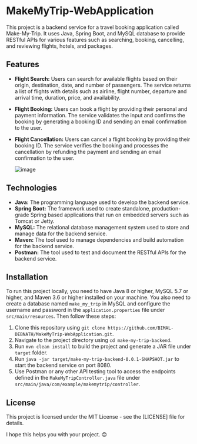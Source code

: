 # MakeMyTrip-WebApplication

This project is a backend service for a travel booking application called Make-My-Trip. It uses Java, Spring Boot, and MySQL database to provide RESTful APIs for various features such as searching, booking, cancelling, and reviewing flights, hotels, and packages.

## Features

- **Flight Search:** Users can search for available flights based on their origin, destination, date, and number of passengers. The service returns a list of flights with details such as airline, flight number, departure and arrival time, duration, price, and availability.
- **Flight Booking:** Users can book a flight by providing their personal and payment information. The service validates the input and confirms the booking by generating a booking ID and sending an email confirmation to the user.
- **Flight Cancellation:** Users can cancel a flight booking by providing their booking ID. The service verifies the booking and processes the cancellation by refunding the payment and sending an email confirmation to the user.

   ![image](https://github.com/BIMAL-DEBNATH/MakeMyTrip-WebApplication/assets/131388946/c019f698-6fa8-462c-bb74-e0ce5d60fe6e)


## Technologies

- **Java:** The programming language used to develop the backend service.
- **Spring Boot:** The framework used to create standalone, production-grade Spring based applications that run on embedded servers such as Tomcat or Jetty.
- **MySQL:** The relational database management system used to store and manage data for the backend service.
- **Maven:** The tool used to manage dependencies and build automation for the backend service.
- **Postman:** The tool used to test and document the RESTful APIs for the backend service.

## Installation

To run this project locally, you need to have Java 8 or higher, MySQL 5.7 or higher, and Maven 3.6 or higher installed on your machine. You also need to create a database named `make_my_trip` in MySQL and configure the username and password in the `application.properties` file under `src/main/resources`. Then follow these steps:

1. Clone this repository using `git clone https://github.com/BIMAL-DEBNATH/MakeMyTrip-WebApplication.git`.
2. Navigate to the project directory using `cd make-my-trip-backend`.
3. Run `mvn clean install` to build the project and generate a JAR file under `target` folder.
4. Run `java -jar target/make-my-trip-backend-0.0.1-SNAPSHOT.jar` to start the backend service on port 8080.
5. Use Postman or any other API testing tool to access the endpoints defined in the `MakeMyTripController.java` file under `src/main/java/com/example/makemytrip/controller`.

## License

This project is licensed under the MIT License - see the [LICENSE] file for details.

I hope this helps you with your project. 😊
